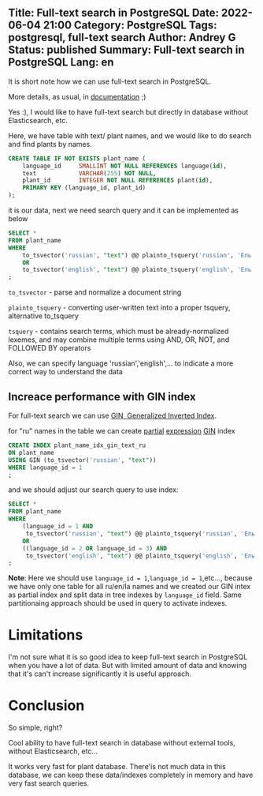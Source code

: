 Title: Full-text search in PostgreSQL
Date: 2022-06-04 21:00
Category: PostgreSQL
Tags: postgresql, full-text search
Author: Andrey G
Status: published
Summary: Full-text search in PostgreSQL
Lang: en
---

It is short note how we can use full-text search in PostgreSQL.

More details, as usual, in [documentation](https://www.postgresql.org/docs/current/textsearch.html) ;)

Yes :), I would like to have full-text search but directly in database without Elasticsearch, etc.

Here, we have table with text/ plant names, and we would like to do search and find plants by names.

```sql
CREATE TABLE IF NOT EXISTS plant_name (
    language_id     SMALLINT NOT NULL REFERENCES language(id),
    text            VARCHAR(255) NOT NULL,
    plant_id        INTEGER NOT NULL REFERENCES plant(id),
    PRIMARY KEY (language_id, plant_id)
);
```

it is our data, next we need search query and it can be implemented as below

```sql
SELECT *
FROM plant_name
WHERE
    to_tsvector('russian', "text") @@ plainto_tsquery('russian', 'Ель ''Хупс''')
    OR
    to_tsvector('english', "text") @@ plainto_tsquery('english', 'Ель ''Хупс''')
;
```

`to_tsvector` - parse and normalize a document string

`plainto_tsquery` - converting user-written text into a proper tsquery, alternative to_tsquery

`tsquery` - contains search terms, which must be already-normalized lexemes, and may combine multiple terms using AND, OR, NOT, and FOLLOWED BY operators

Also, we can specify language 'russian','english',... to indicate a more correct way to understand the data

## Increace performance with GIN index

For full-text search we can use [GIN, Generalized Inverted Index](https://www.postgresql.org/docs/current/gin-intro.html).

for "ru" names in the table we can create [partial](https://www.postgresql.org/docs/current/indexes-partial.html)
[expression](https://www.postgresql.org/docs/current/indexes-expressional.html)
[GIN](https://www.postgresql.org/docs/current/gin-intro.html) index

```sql
CREATE INDEX plant_name_idx_gin_text_ru
ON plant_name
USING GIN (to_tsvector('russian', "text"))
WHERE language_id = 1
;
```

and we should adjust our search query to use index:

```sql
SELECT *
FROM plant_name
WHERE
    (language_id = 1 AND
     to_tsvector('russian', "text") @@ plainto_tsquery('russian', 'Ель ''Хупс'''))
    OR
    ((language_id = 2 OR language_id = 3) AND
     to_tsvector('english', "text") @@ plainto_tsquery('english', 'Ель ''Хупс'''))
;
```

__Note__: Here we should use `language_id = 1`,`language_id = 1`,etc..., because we have only one table for all ru/en/la names
and we created our GIN intex as partial index and split data in tree indexes by `language_id` field.
Same partitionaing approach should be used in query to activate indexes.

# Limitations

I'm not sure what it is so good idea to keep full-text search in PostgreSQL when you have a lot of data.
But with limited amount of data and knowing that it's can't increase significantly it is useful approach.

# Conclusion

So simple, right?

Cool ability to have full-text search in database without external tools, without Elasticsearch, etc...

It works very fast for plant database. There'is not much data in this database,
we can keep these data/indexes completely in memory and have very fast search queries.
